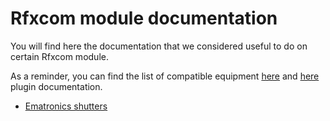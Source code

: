# Rfxcom module documentation

You will find here the documentation that we considered useful to do on certain Rfxcom module.

As a reminder, you can find the list of compatible equipment [here](https://compatibility.jeedom.com/index.php?v=d&p=home&search=&plugin=rfxcom) and [here](https://doc.jeedom.com/en_US/plugins/automation%20protocol/rfxcom/) plugin documentation.

- [Ematronics shutters](ematronics.volets.md)

